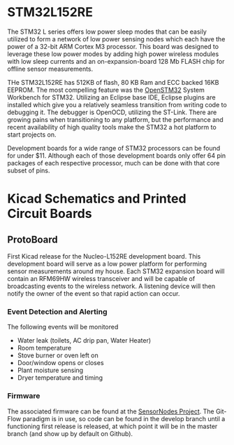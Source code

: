 # STM32L152RE

The STM32 L series offers low power sleep modes that can be easily utilized to form a network of low power sensing nodes which each have the power of a 32-bit ARM Cortex M3 processor.  This board was designed to leverage these low power modes by adding high power wireless modules with low sleep currents and an on-expansion-board 128 Mb FLASH chip for offline sensor measurements.

THe STM32L152RE has 512KB of flash, 80 KB Ram and ECC backed 16KB EEPROM.  The most compelling feature was the [OpenSTM32](OpenSTM32.org) System Workbench for STM32.  Utilizing an Eclipse base IDE, Eclipse plugins are installed which give you a relatively seamless transition from writing code to debugging it.  The debugger is OpenOCD, utilizing the ST-Link. There are growing pains when transitioning to any platform, but the performance and recent availability of high quality tools make the STM32 a hot platform to start projects on. 

Development boards for a wide range of STM32 processors can be found for under $11.  Although each of those development boards only offer 64 pin packages of each respective processor, much can be done with that core subset of pins.

# Kicad Schematics and Printed Circuit Boards

## ProtoBoard
First Kicad release for the Nucleo-L152RE development board. This development board will serve as a low power platform for performing sensor measurements around my house.  Each STM32 expansion board will contain an RFM69HW wireless transceiver and will be capable of broadcasting events to the wireless network.  A listening device will then notify the owner of the event so that rapid action can occur.

### Event Detection and Alerting
The following events will be monitored
* Water leak (toilets, AC drip pan, Water Heater)
* Room temperature
* Stove burner or oven left on
* Door/window opens or closes
* Plant moisture sensing
* Dryer temperature and timing

### Firmware
The associated firmware can be found at the [SensorNodes Project](https://github.com/dustinreynolds/SensorNodes/tree/develop).  The Git-Flow paradigm is in use, so code can be found in the develop branch until a functioning first release is released, at which point it will be in the master branch (and show up by default on Github).